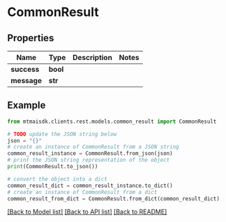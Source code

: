 # CommonResult


## Properties

Name | Type | Description | Notes
------------ | ------------- | ------------- | -------------
**success** | **bool** |  | 
**message** | **str** |  | 

## Example

```python
from mtmaisdk.clients.rest.models.common_result import CommonResult

# TODO update the JSON string below
json = "{}"
# create an instance of CommonResult from a JSON string
common_result_instance = CommonResult.from_json(json)
# print the JSON string representation of the object
print(CommonResult.to_json())

# convert the object into a dict
common_result_dict = common_result_instance.to_dict()
# create an instance of CommonResult from a dict
common_result_from_dict = CommonResult.from_dict(common_result_dict)
```
[[Back to Model list]](../README.md#documentation-for-models) [[Back to API list]](../README.md#documentation-for-api-endpoints) [[Back to README]](../README.md)



